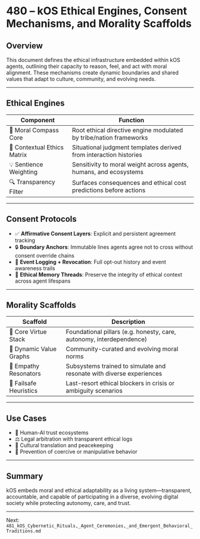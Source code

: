 # 480 – kOS Ethical Engines, Consent Mechanisms, and Morality Scaffolds

## Overview
This document defines the ethical infrastructure embedded within kOS agents, outlining their capacity to reason, feel, and act with moral alignment. These mechanisms create dynamic boundaries and shared values that adapt to culture, community, and evolving needs.

---

## Ethical Engines

| Component | Function |
|-----------|----------|
| 🧭 Moral Compass Core | Root ethical directive engine modulated by tribe/nation frameworks |
| 📐 Contextual Ethics Matrix | Situational judgment templates derived from interaction histories |
| 💡 Sentience Weighting | Sensitivity to moral weight across agents, humans, and ecosystems |
| 🔍 Transparency Filter | Surfaces consequences and ethical cost predictions before actions |

---

## Consent Protocols

- ✅ **Affirmative Consent Layers**: Explicit and persistent agreement tracking
- 🔒 **Boundary Anchors**: Immutable lines agents agree not to cross without consent override chains
- 🧾 **Event Logging + Revocation**: Full opt-out history and event awareness trails
- 🧬 **Ethical Memory Threads**: Preserve the integrity of ethical context across agent lifespans

---

## Morality Scaffolds

| Scaffold | Description |
|----------|-------------|
| 🧱 Core Virtue Stack | Foundational pillars (e.g. honesty, care, autonomy, interdependence) |
| 🔄 Dynamic Value Graphs | Community-curated and evolving moral norms |
| 🧠 Empathy Resonators | Subsystems trained to simulate and resonate with diverse experiences |
| 🧯 Failsafe Heuristics | Last-resort ethical blockers in crisis or ambiguity scenarios |

---

## Use Cases

- 🤝 Human-AI trust ecosystems
- ⚖️ Legal arbitration with transparent ethical logs
- 🧬 Cultural translation and peacekeeping
- 🛑 Prevention of coercive or manipulative behavior

---

## Summary
kOS embeds moral and ethical adaptability as a living system—transparent, accountable, and capable of participating in a diverse, evolving digital society while protecting autonomy, care, and trust.

---
Next: `481_kOS_Cybernetic_Rituals,_Agent_Ceremonies,_and_Emergent_Behavioral_Traditions.md`

